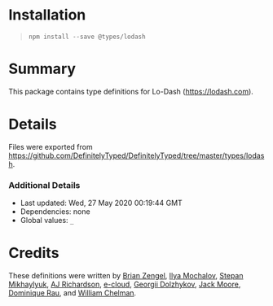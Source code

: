 # Installation
> `npm install --save @types/lodash`

# Summary
This package contains type definitions for Lo-Dash (https://lodash.com).

# Details
Files were exported from https://github.com/DefinitelyTyped/DefinitelyTyped/tree/master/types/lodash.

### Additional Details
 * Last updated: Wed, 27 May 2020 00:19:44 GMT
 * Dependencies: none
 * Global values: `_`

# Credits
These definitions were written by [Brian Zengel](https://github.com/bczengel), [Ilya Mochalov](https://github.com/chrootsu), [Stepan Mikhaylyuk](https://github.com/stepancar), [AJ Richardson](https://github.com/aj-r), [e-cloud](https://github.com/e-cloud), [Georgii Dolzhykov](https://github.com/thorn0), [Jack Moore](https://github.com/jtmthf), [Dominique Rau](https://github.com/DomiR), and [William Chelman](https://github.com/WilliamChelman).
